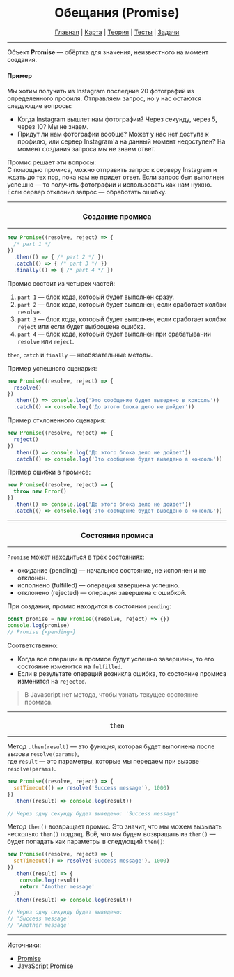 <div align="center">

# Обещания (Promise)

[Главная](https://github.com/dollaween/junior-roadmap/)
|
[Карта](/roadmap/README.md)
|
[Теория](/theory/README.md)
|
[Тесты](/tests/README.md)
|
[Задачи](/tasks/README.md)

</div>

---

Объект **Promise** — обёртка для значения, неизвестного на момент создания.

#### Пример

Мы хотим получить из Instagram последние 20 фотографий из определенного профиля. Отправляем запрос, но у нас остаются следующие вопросы:
- Когда Instagram вышлет нам фотографии? Через секунду, через 5, через 10? Мы не знаем.
- Придут ли нам фотографии вообще? Может у нас нет доступа к профилю, или сервер Instagram'а на данный момент недоступен? На момент создания запроса мы не знаем ответ.

Промис решает эти вопросы:  
С помощью промиса, можно отправить запрос к серверу Instagram и ждать до тех пор, пока нам не придет ответ. Если запрос был выполнен успешно — то получить фотографии и использовать как нам нужно. Если сервер отклонил запрос — обработать ошибку.

---

<div align="center">

### Создание промиса

</div>

---

```js
new Promise((resolve, reject) => {
  /* part 1 */
})
  .then(() => { /* part 2 */ })
  .catch(() => { /* part 3 */ })
  .finally(() => { /* part 4 */ })
```

Промис состоит из четырех частей:
1. `part 1` — блок кода, который будет выполнен сразу.
2. `part 2` — блок кода, который будет выполнен, если сработает колбэк `resolve`.
3. `part 3` — блок кода, который будет выполнен, если сработает колбэк `reject` или если будет выброшена ошибка.
4. `part 4` — блок кода, который будет выполнен при срабатывании `resolve` или `reject`.

`then`, `catch` и `finally` — необязательные методы.

Пример успешного сценария:
```js
new Promise((resolve, reject) => {
  resolve()
})
  .then(() => console.log('Это сообщение будет выведено в консоль'))
  .catch(() => console.log('До этого блока дело не дойдет'))
```

Пример отклоненного сценария:
```js
new Promise((resolve, reject) => {
  reject()
})
  .then(() => console.log('До этого блока дело не дойдет'))
  .catch(() => console.log('Это сообщение будет выведено в консоль'))
```

Пример ошибки в промисе:
```js
new Promise((resolve, reject) => {
  throw new Error()
})
  .then(() => console.log('До этого блока дело не дойдет'))
  .catch(() => console.log('Это сообщение будет выведено в консоль'))
```

---

<div align="center">

### Состояния промиса

</div>

---

`Promise` может находиться в трёх состояниях:
- ожидание (pending) — начальное состояние, не исполнен и не отклонён.
- исполнено (fulfilled) — операция завершена успешно.
- отклонено (rejected) — операция завершена с ошибкой.

При создании, промис находится в состоянии `pending`:
```js
const promise = new Promise((resolve, reject) => {})
console.log(promise)
// Promise {<pending>}
```

Соответственно:
- Когда все операции в промисе будут успешно завершены, то его состояние изменится на `fulfilled`.
- Если в результате операций возникла ошибка, то состояние промиса изменится на `rejected`.

> В Javascript нет метода, чтобы узнать текущее состояние промиса.


---

<div align="center">

### `then`

</div>

---

Метод `.then(result)` — это функция, которая будет выполнена после вызова `resolve(params)`,  
где `result` — это параметры, которые мы передаем при вызове `resolve(params)`.

```js
new Promise((resolve, reject) => {
  setTimeout(() => resolve('Success message'), 1000)
})
  .then((result) => console.log(result))

// Через одну секунду будет выведено: 'Success message'
```

Метод `then()` возвращает промис. Это значит, что мы можем вызывать несколько `then()` подряд. Всё, что мы будем возвращать из `then()` — будет попадать как параметры в следующий `then()`:
```js
new Promise((resolve, reject) => {
  setTimeout(() => resolve('Success message'), 1000)
})
  .then((result) => {
    console.log(result)
    return 'Another message'
  })
  .then((result) => console.log(result))

// Через одну секунду будет выведено:
// 'Success message'
// 'Another message'
```

---

Источники:
- [Promise](https://learn.javascript.ru/promise)
- [JavaScript Promise](https://www.w3schools.com/js/js_promise.asp)
